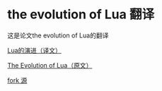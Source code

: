 # the evolution of Lua 翻译
这是论文the evolution of Lua的翻译


[Lua的演进（译文）](https://github.com/lixianmin/the_evolution_of_lua_zh_CN/blob/master/the_evolution_of_lua.md)

[The Evolution of Lua（原文）](https://www.lua.org/doc/hopl.pdf)

[fork 源](https://github.com/spin6lock/the_evolution_of_lua_zh_CN/blob/master/the_evolution_of_lua.md)
